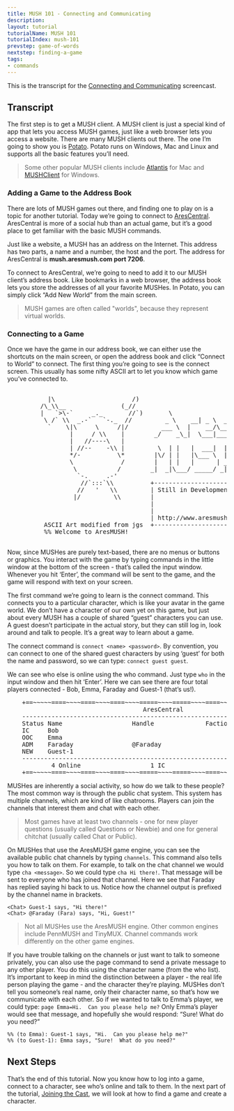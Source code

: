 ```yaml
---
title: MUSH 101 - Connecting and Communicating
description:
layout: tutorial
tutorialName: MUSH 101
tutorialIndex: mush-101
prevstep: game-of-words
nextstep: finding-a-game
tags: 
- commands
---
```


This is the transcript for the [Connecting and Communicating](/mush-101/connecting-and-commo) screencast.

## Transcript

The first step is to get a MUSH client.  A MUSH client is just a special kind of app that lets you access MUSH games, just like a web browser lets you access a website.   There are many MUSH clients out there.  The one I’m going to show you is [Potato](http://www.potatomushclient.com/).   Potato runs on Windows, Mac and Linux and supports all the basic features you’ll need.

> Some other popular MUSH clients include [Atlantis](http://www.riverdark.net/atlantis/) for Mac and [MUSHClient](http://www.gammon.com.au/mushclient/mushclient.htm) for Windows.

### Adding a Game to the Address Book

There are lots of MUSH games out there, and finding one to play on is a topic for another tutorial.  Today we’re going to connect to [AresCentral](/arescentral).   AresCentral is more of a social hub than an actual game, but it’s a good place to get familiar with the basic MUSH commands.

Just like a website, a MUSH has an address on the Internet.  This address has two parts, a name and a number, the host and the port.  The address for AresCentral is **mush.aresmush.com port 7206**.

To connect to AresCentral, we’re going to need to add it to our MUSH client’s address book.   Like bookmarks in a web browser, the address book lets you store the addresses of all your favorite MUSHes.  In Potato, you can simply click “Add New World” from the main screen.

> MUSH games are often called "worlds", because they represent virtual worlds.

### Connecting to a Game

Once we have the game in our address book, we can either use the shortcuts on the main screen, or open the address book and click “Connect to World” to connect.  The first thing you’re going to see is the connect screen.   This usually has some nifty ASCII art to let you know which game you’ve connected to.

<pre class="prettyprint">
    <span class="nocode">
           |\                     /)
         /\_\\__               (_//
         |   `>\-`     _._       //`)       \ 
          \ /` \\  _.-`   `-._  //         _ \    __| _ \  __|
           `    \|\     \     /|/         ___ \  |    __/\__ \ 
                 |     / \\    |        _/    _\_|  \___|____/
                 |   //----\   |
                 | //--    -\\ |         \  | |   |  ___|  |   |
                 */-          \*        |\/ | |   |\___ \  |   |
                 \             /        |   | |   |      | ___ |
                  \           /        _|  _|\___/ _____/ _|  _|
                   `-.     .-'
                    //`:::`\\          +-------------------------+
                   //   '   \\         | Still in Development    |
                  |/         \\        |                         |
                                       |                         |
                                       |                         |
                                       | http://www.aresmush.com |
          ASCII Art modified from jgs  +-------------------------+
          %% Welcome to AresMUSH!
         </span>
</pre>

Now, since MUSHes are purely text-based, there are no menus or buttons or graphics.  You interact with the game by typing commands in the little window at the bottom of the screen - that’s called the input window.   Whenever you hit ‘Enter’, the command will be sent to the game, and the game will respond with text on your screen.

The first command we’re going to learn is the connect command.  This connects you to a particular character, which is like your avatar in the game world.   We don’t have a character of our own yet on this game, but just about every MUSH has a couple of shared “guest” characters you can use.   A guest doesn’t participate in the actual story, but they can still log in, look around and talk to people.  It’s a great way to learn about a game.  

The connect command is `connect <name> <password>`.    By convention, you can connect to one of the shared guest characters by using ‘guest’ for both the name and password, so we can type:  `connect guest guest`.

We can see who else is online using the who command.  Just type `who` in the input window and then hit ‘Enter’.  Here we can see there are four total players connected - Bob, Emma, Faraday and Guest-1 (that’s us!).

<pre>
    +==~~~~~====~~~~====~~~~====~~~~=====~~~~=====~~~~====~~~~====~~~~====~~~~~==+
                                     AresCentral                                  
    ------------------------------------------------------------------------------
    Status Name                   Handle              Faction         Conn   Idle
    IC     Bob                                                        10s    8s    
    OOC    Emma                                                       2h     8s    
    ADM    Faraday                @Faraday                            1h     0s    
    NEW    Guest-1                                                    5m     8s    
    ------------------------------------------------------------------------------
            4 Online                   1 IC                   10 Record        
    +==~~~~~====~~~~====~~~~====~~~~=====~~~~=====~~~~====~~~~====~~~~====~~~~~==+
</pre>
MUSHes are inherently a social activity, so how do we talk to these people?   The most common way is through the public chat system.   This system has multiple channels, which are kind of like chatrooms.  Players can join the channels that interest them and chat with each other.  

> Most games have at least two channels - one for new player questions (usually called Questions or Newbie) and one for general chitchat (usually called Chat or Public). 

On MUSHes that use the AresMUSH game engine, you can see the available public chat channels by typing `channels`.   This command also tells you how to talk on them.  For example, to talk on the chat channel we would type `cha <message>`.  So we could type `cha Hi there!`.   That message will be sent to everyone who has joined that channel.  Here we see that Faraday has replied saying hi back to us.  Notice how the channel output is prefixed by the channel name in brackets.

    <Chat> Guest-1 says, "Hi there!"
    <Chat> @Faraday (Fara) says, "Hi, Guest!"

> Not all MUSHes use the AresMUSH engine.  Other common engines include PennMUSH and TinyMUX.  Channel commands work differently on the other game engines.

If you have trouble talking on the channels or just want to talk to someone privately, you can also use the page command to send a private message to any other player.  You do this using the character name (from the who list).    It’s important to keep in mind the distinction between a player - the real life person playing the game - and the character they’re playing.   MUSHes don’t tell you someone’s real name, only their character name, so that’s how we communicate with each other.   So if we wanted to talk to Emma’s player, we could type:  `page Emma=Hi.  Can you please help me?`    Only Emma’s player would see that message, and hopefully she would respond:  “Sure!  What do you need?”

    %% (to Emma): Guest-1 says, "Hi.  Can you please help me?"
    %% (to Guest-1): Emma says, "Sure!  What do you need?"

## Next Steps

That’s the end of this tutorial.   Now you know how to log into a game, connect to a character, see who’s online and talk to them.  In the next part of the tutorial, [Joining the Cast](/mush-101/joining-the-cast), we will look at how to find a game and create a character.  